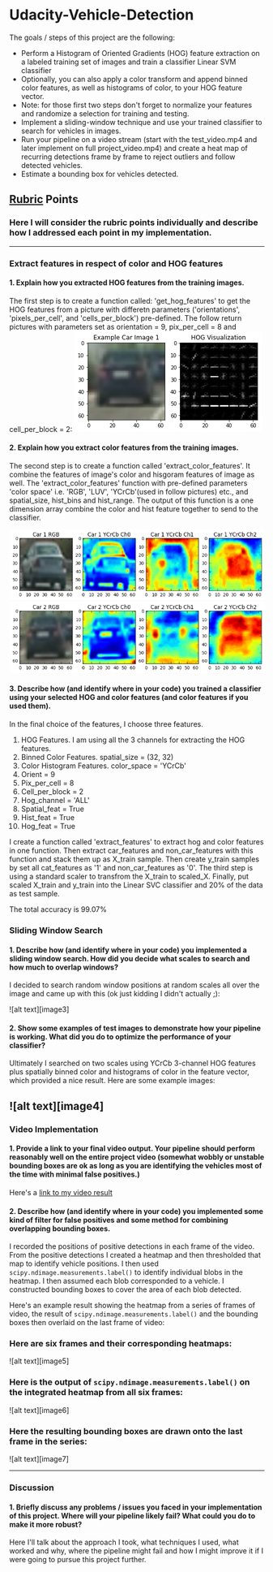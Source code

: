# Udacity-Vehicle-Detection

The goals / steps of this project are the following:

* Perform a Histogram of Oriented Gradients (HOG) feature extraction on a labeled training set of images and train a classifier Linear SVM classifier
* Optionally, you can also apply a color transform and append binned color features, as well as histograms of color, to your HOG feature vector. 
* Note: for those first two steps don't forget to normalize your features and randomize a selection for training and testing.
* Implement a sliding-window technique and use your trained classifier to search for vehicles in images.
* Run your pipeline on a video stream (start with the test_video.mp4 and later implement on full project_video.mp4) and create a heat map of recurring detections frame by frame to reject outliers and follow detected vehicles.
* Estimate a bounding box for vehicles detected.

## [Rubric](https://review.udacity.com/#!/rubrics/513/view) Points
### Here I will consider the rubric points individually and describe how I addressed each point in my implementation.  
---
### Extract features in respect of color and HOG features

#### 1. Explain how you extracted HOG features from the training images.

The first step is to create a function called: 'get_hog_features' to get the HOG features from a picture with differetn parameters ('orientations', 'pixels_per_cell', and 'cells_per_block') pre-defined. The follow return pictures with parameters set as orientation = 9, pix_per_cell = 8 and cell_per_block = 2:
![alt text](/output_images/hog_features.png)

#### 2. Explain how you extract color features from the training images.

The second step is to create a function called 'extract_color_features'. It combine the features of image's color and hisgoram features of image as well. The 'extract_color_features' function with pre-defined parameters 'color space' i.e. 'RGB', 'LUV', 'YCrCb'(used in follow pictures) etc., and spatial_size, hist_bins and hist_range. The output of this function is a one dimension array combine the color and hist feature together to send to the classifier.

![alt text](/output_images/car1_color.png)
![alt text](/output_images/car2_color.png)

#### 3. Describe how (and identify where in your code) you trained a classifier using your selected HOG and color features (and color features if you used them).

In the final choice of the features, I choose three features.
1. HOG Features. I am using all the 3 channels for extracting the HOG features.
2. Binned Color Features. spatial_size = (32, 32)
3. Color Histogram Features. color_space = 'YCrCb'
4. Orient = 9  
5. Pix_per_cell = 8  
6. Cell_per_block = 2  
7. Hog_channel = 'ALL'  
9. Spatial_feat = True  
10. Hist_feat = True  
11. Hog_feat = True

I create a function called 'extract_features' to extract hog and color features in one function. Then extract car_features and non_car_features with this function and stack them up as X_train sample. Then create y_train samples by set all cat_features as '1' and non_car_features as '0'. The third step is using a standard scaler to transfrom the X_train to scaled_X. Finally, put scaled X_train and y_train into the Linear SVC classifier and 20% of the data as test sample.

The total accuracy is 99.07%

### Sliding Window Search

#### 1. Describe how (and identify where in your code) you implemented a sliding window search.  How did you decide what scales to search and how much to overlap windows?

I decided to search random window positions at random scales all over the image and came up with this (ok just kidding I didn't actually ;):

![alt text][image3]

#### 2. Show some examples of test images to demonstrate how your pipeline is working.  What did you do to optimize the performance of your classifier?

Ultimately I searched on two scales using YCrCb 3-channel HOG features plus spatially binned color and histograms of color in the feature vector, which provided a nice result.  Here are some example images:

![alt text][image4]
---

### Video Implementation

#### 1. Provide a link to your final video output.  Your pipeline should perform reasonably well on the entire project video (somewhat wobbly or unstable bounding boxes are ok as long as you are identifying the vehicles most of the time with minimal false positives.)
Here's a [link to my video result](./project_video.mp4)


#### 2. Describe how (and identify where in your code) you implemented some kind of filter for false positives and some method for combining overlapping bounding boxes.

I recorded the positions of positive detections in each frame of the video.  From the positive detections I created a heatmap and then thresholded that map to identify vehicle positions.  I then used `scipy.ndimage.measurements.label()` to identify individual blobs in the heatmap.  I then assumed each blob corresponded to a vehicle.  I constructed bounding boxes to cover the area of each blob detected.  

Here's an example result showing the heatmap from a series of frames of video, the result of `scipy.ndimage.measurements.label()` and the bounding boxes then overlaid on the last frame of video:

### Here are six frames and their corresponding heatmaps:

![alt text][image5]

### Here is the output of `scipy.ndimage.measurements.label()` on the integrated heatmap from all six frames:
![alt text][image6]

### Here the resulting bounding boxes are drawn onto the last frame in the series:
![alt text][image7]



---

### Discussion

#### 1. Briefly discuss any problems / issues you faced in your implementation of this project.  Where will your pipeline likely fail?  What could you do to make it more robust?

Here I'll talk about the approach I took, what techniques I used, what worked and why, where the pipeline might fail and how I might improve it if I were going to pursue this project further.  

